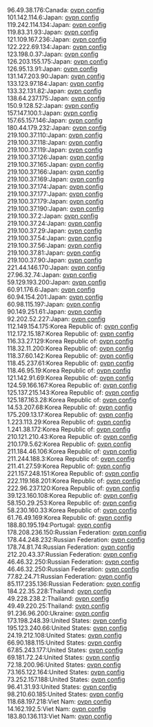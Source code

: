 96.49.38.176:Canada: [ovpn config](vpn/96_49_38_176.ovpn)  
101.142.114.6:Japan: [ovpn config](vpn/101_142_114_6.ovpn)  
119.242.114.134:Japan: [ovpn config](vpn/119_242_114_134.ovpn)  
119.83.31.93:Japan: [ovpn config](vpn/119_83_31_93.ovpn)  
121.109.167.236:Japan: [ovpn config](vpn/121_109_167_236.ovpn)  
122.222.69.134:Japan: [ovpn config](vpn/122_222_69_134.ovpn)  
123.198.0.37:Japan: [ovpn config](vpn/123_198_0_37.ovpn)  
126.203.155.175:Japan: [ovpn config](vpn/126_203_155_175.ovpn)  
126.95.13.91:Japan: [ovpn config](vpn/126_95_13_91.ovpn)  
131.147.203.90:Japan: [ovpn config](vpn/131_147_203_90.ovpn)  
133.123.97.184:Japan: [ovpn config](vpn/133_123_97_184.ovpn)  
133.32.131.82:Japan: [ovpn config](vpn/133_32_131_82.ovpn)  
138.64.237.175:Japan: [ovpn config](vpn/138_64_237_175.ovpn)  
150.9.128.52:Japan: [ovpn config](vpn/150_9_128_52.ovpn)  
157.147.100.1:Japan: [ovpn config](vpn/157_147_100_1.ovpn)  
157.65.157.146:Japan: [ovpn config](vpn/157_65_157_146.ovpn)  
180.44.179.232:Japan: [ovpn config](vpn/180_44_179_232.ovpn)  
219.100.37.110:Japan: [ovpn config](vpn/219_100_37_110.ovpn)  
219.100.37.118:Japan: [ovpn config](vpn/219_100_37_118.ovpn)  
219.100.37.119:Japan: [ovpn config](vpn/219_100_37_119.ovpn)  
219.100.37.126:Japan: [ovpn config](vpn/219_100_37_126.ovpn)  
219.100.37.165:Japan: [ovpn config](vpn/219_100_37_165.ovpn)  
219.100.37.166:Japan: [ovpn config](vpn/219_100_37_166.ovpn)  
219.100.37.169:Japan: [ovpn config](vpn/219_100_37_169.ovpn)  
219.100.37.174:Japan: [ovpn config](vpn/219_100_37_174.ovpn)  
219.100.37.177:Japan: [ovpn config](vpn/219_100_37_177.ovpn)  
219.100.37.179:Japan: [ovpn config](vpn/219_100_37_179.ovpn)  
219.100.37.190:Japan: [ovpn config](vpn/219_100_37_190.ovpn)  
219.100.37.2:Japan: [ovpn config](vpn/219_100_37_2.ovpn)  
219.100.37.24:Japan: [ovpn config](vpn/219_100_37_24.ovpn)  
219.100.37.29:Japan: [ovpn config](vpn/219_100_37_29.ovpn)  
219.100.37.54:Japan: [ovpn config](vpn/219_100_37_54.ovpn)  
219.100.37.56:Japan: [ovpn config](vpn/219_100_37_56.ovpn)  
219.100.37.81:Japan: [ovpn config](vpn/219_100_37_81.ovpn)  
219.100.37.90:Japan: [ovpn config](vpn/219_100_37_90.ovpn)  
221.44.146.170:Japan: [ovpn config](vpn/221_44_146_170.ovpn)  
27.96.32.74:Japan: [ovpn config](vpn/27_96_32_74.ovpn)  
59.129.193.200:Japan: [ovpn config](vpn/59_129_193_200.ovpn)  
60.91.176.6:Japan: [ovpn config](vpn/60_91_176_6.ovpn)  
60.94.154.201:Japan: [ovpn config](vpn/60_94_154_201.ovpn)  
60.98.115.197:Japan: [ovpn config](vpn/60_98_115_197.ovpn)  
90.149.251.61:Japan: [ovpn config](vpn/90_149_251_61.ovpn)  
92.202.52.227:Japan: [ovpn config](vpn/92_202_52_227.ovpn)  
112.149.154.175:Korea Republic of: [ovpn config](vpn/112_149_154_175.ovpn)  
112.172.15.187:Korea Republic of: [ovpn config](vpn/112_172_15_187.ovpn)  
116.33.27.129:Korea Republic of: [ovpn config](vpn/116_33_27_129.ovpn)  
118.32.11.200:Korea Republic of: [ovpn config](vpn/118_32_11_200.ovpn)  
118.37.60.142:Korea Republic of: [ovpn config](vpn/118_37_60_142.ovpn)  
118.45.237.61:Korea Republic of: [ovpn config](vpn/118_45_237_61.ovpn)  
118.46.95.19:Korea Republic of: [ovpn config](vpn/118_46_95_19.ovpn)  
121.142.91.69:Korea Republic of: [ovpn config](vpn/121_142_91_69.ovpn)  
124.59.166.167:Korea Republic of: [ovpn config](vpn/124_59_166_167.ovpn)  
125.137.215.143:Korea Republic of: [ovpn config](vpn/125_137_215_143.ovpn)  
125.187.163.28:Korea Republic of: [ovpn config](vpn/125_187_163_28.ovpn)  
14.53.207.68:Korea Republic of: [ovpn config](vpn/14_53_207_68.ovpn)  
175.209.13.17:Korea Republic of: [ovpn config](vpn/175_209_13_17.ovpn)  
1.223.113.29:Korea Republic of: [ovpn config](vpn/1_223_113_29.ovpn)  
1.241.38.172:Korea Republic of: [ovpn config](vpn/1_241_38_172.ovpn)  
210.121.210.43:Korea Republic of: [ovpn config](vpn/210_121_210_43.ovpn)  
210.179.5.62:Korea Republic of: [ovpn config](vpn/210_179_5_62.ovpn)  
211.184.46.106:Korea Republic of: [ovpn config](vpn/211_184_46_106.ovpn)  
211.244.188.3:Korea Republic of: [ovpn config](vpn/211_244_188_3.ovpn)  
211.41.27.59:Korea Republic of: [ovpn config](vpn/211_41_27_59.ovpn)  
221.157.248.151:Korea Republic of: [ovpn config](vpn/221_157_248_151.ovpn)  
222.119.168.201:Korea Republic of: [ovpn config](vpn/222_119_168_201.ovpn)  
222.96.237.120:Korea Republic of: [ovpn config](vpn/222_96_237_120.ovpn)  
39.123.160.108:Korea Republic of: [ovpn config](vpn/39_123_160_108.ovpn)  
58.150.29.253:Korea Republic of: [ovpn config](vpn/58_150_29_253.ovpn)  
58.230.160.33:Korea Republic of: [ovpn config](vpn/58_230_160_33.ovpn)  
61.76.49.169:Korea Republic of: [ovpn config](vpn/61_76_49_169.ovpn)  
188.80.195.194:Portugal: [ovpn config](vpn/188_80_195_194.ovpn)  
178.208.236.150:Russian Federation: [ovpn config](vpn/178_208_236_150.ovpn)  
178.44.248.232:Russian Federation: [ovpn config](vpn/178_44_248_232.ovpn)  
178.74.81.74:Russian Federation: [ovpn config](vpn/178_74_81_74.ovpn)  
212.20.43.37:Russian Federation: [ovpn config](vpn/212_20_43_37.ovpn)  
46.46.32.250:Russian Federation: [ovpn config](vpn/46_46_32_250.ovpn)  
46.46.32.250:Russian Federation: [ovpn config](vpn/46_46_32_250.ovpn)  
77.82.24.71:Russian Federation: [ovpn config](vpn/77_82_24_71.ovpn)  
85.117.235.136:Russian Federation: [ovpn config](vpn/85_117_235_136.ovpn)  
184.22.35.228:Thailand: [ovpn config](vpn/184_22_35_228.ovpn)  
49.228.238.2:Thailand: [ovpn config](vpn/49_228_238_2.ovpn)  
49.49.220.25:Thailand: [ovpn config](vpn/49_49_220_25.ovpn)  
91.236.96.200:Ukraine: [ovpn config](vpn/91_236_96_200.ovpn)  
173.198.248.39:United States: [ovpn config](vpn/173_198_248_39.ovpn)  
195.123.240.66:United States: [ovpn config](vpn/195_123_240_66.ovpn)  
24.19.212.108:United States: [ovpn config](vpn/24_19_212_108.ovpn)  
66.90.188.115:United States: [ovpn config](vpn/66_90_188_115.ovpn)  
67.85.243.177:United States: [ovpn config](vpn/67_85_243_177.ovpn)  
69.181.72.24:United States: [ovpn config](vpn/69_181_72_24.ovpn)  
72.18.200.96:United States: [ovpn config](vpn/72_18_200_96.ovpn)  
73.165.122.164:United States: [ovpn config](vpn/73_165_122_164.ovpn)  
73.252.157.188:United States: [ovpn config](vpn/73_252_157_188.ovpn)  
96.41.31.93:United States: [ovpn config](vpn/96_41_31_93.ovpn)  
98.210.60.185:United States: [ovpn config](vpn/98_210_60_185.ovpn)  
118.68.197.218:Viet Nam: [ovpn config](vpn/118_68_197_218.ovpn)  
14.162.192.5:Viet Nam: [ovpn config](vpn/14_162_192_5.ovpn)  
183.80.136.113:Viet Nam: [ovpn config](vpn/183_80_136_113.ovpn)  
